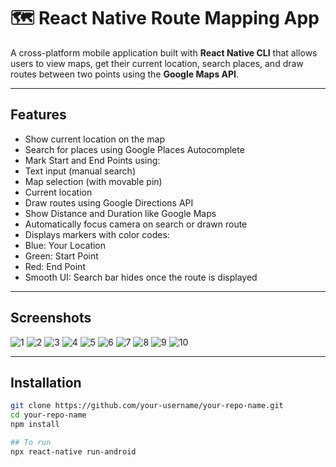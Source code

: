 # 🗺️ React Native Route Mapping App

A cross-platform mobile application built with **React Native CLI** that allows users to view maps, get their current location, search places, and draw routes between two points using the **Google Maps API**.

---

## Features

- Show current location on the map
-  Search for places using Google Places Autocomplete
-  Mark Start and End Points using:
  - Text input (manual search)
  - Map selection (with movable pin)
  - Current location
-  Draw routes using Google Directions API
-  Show Distance and Duration like Google Maps
-  Automatically focus camera on search or drawn route
-  Displays markers with color codes:
  - Blue: Your Location
  - Green: Start Point
  - Red: End Point
-  Smooth UI: Search bar hides once the route is displayed

---

## Screenshots

![1](https://github.com/user-attachments/assets/6653425d-1b65-4268-b71d-e1a1d48ac591)
![2](https://github.com/user-attachments/assets/cb933cba-55b3-4653-a1b8-36f9c240f0e3)
![3](https://github.com/user-attachments/assets/d2f10ec9-3dab-49f3-8421-1e8ba85d3bc3)
![4](https://github.com/user-attachments/assets/dc6a9ede-f0fa-43eb-808b-f62966b88fe7)
![5](https://github.com/user-attachments/assets/11abc24d-c323-4eba-86f0-f33f5d80e9e7)
![6](https://github.com/user-attachments/assets/19ef4ca8-09c0-4422-9113-158324569f5b)
![7](https://github.com/user-attachments/assets/f1fcdaa1-8d38-4087-b744-b61ff67dbc19)
![8](https://github.com/user-attachments/assets/1591e37b-09eb-4f8c-977c-29bad31b438e)
![9](https://github.com/user-attachments/assets/d0ebb07b-b7d4-44cf-88cc-12839d111462)
![10](https://github.com/user-attachments/assets/07c87fed-9568-428f-9d08-da6f019126da)





---

##  Installation

```bash
git clone https://github.com/your-username/your-repo-name.git
cd your-repo-name
npm install

## To run
npx react-native run-android


